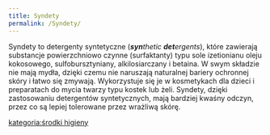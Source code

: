 ```yaml
---
title: Syndety
permalink: /Syndety/
---
```


Syndety to detergenty syntetyczne (***syn**thetic **det**ergents*), które zawierają substancje powierzchniowo czynne (surfaktanty) typu sole izetionianu oleju kokosowego, sulfobursztyniany, alkilosiarczany i betaina. W swym składzie nie mają mydła, dzięki czemu nie naruszają naturalnej bariery ochronnej skóry i łatwo się zmywają. Wykorzystuje się je w kosmetykach dla dzieci i preparatach do mycia twarzy typu kostek lub żeli. Syndety, dzięki zastosowaniu detergentów syntetycznych, mają bardziej kwaśny odczyn, przez co są lepiej tolerowane przez wrażliwą skórę.

[kategoria:środki higieny](/atopedia/kategoria:środki_higieny "wikilink")